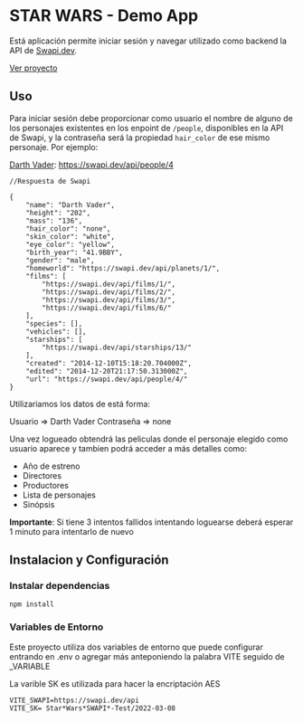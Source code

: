 # STAR WARS - Demo App

Está aplicación permite iniciar sesión y navegar utilizado como backend la API de [Swapi.dev](https://swapi.dev/).

[Ver proyecto](https://star-wars-da-door.netlify.app/)

## Uso

Para iniciar sesión debe proporcionar como usuario el nombre de alguno de los personajes existentes en los enpoint de `/people`, disponibles en la API de Swapi, y la contraseña será la propiedad `hair_color` de ese mismo personaje. Por ejemplo:

[Darth Vader](https://swapi.dev/api/people/4): https://swapi.dev/api/people/4

```
//Respuesta de Swapi

{
	"name": "Darth Vader",
	"height": "202",
	"mass": "136",
	"hair_color": "none",
	"skin_color": "white",
	"eye_color": "yellow",
	"birth_year": "41.9BBY",
	"gender": "male",
	"homeworld": "https://swapi.dev/api/planets/1/",
	"films": [
		"https://swapi.dev/api/films/1/",
		"https://swapi.dev/api/films/2/",
		"https://swapi.dev/api/films/3/",
		"https://swapi.dev/api/films/6/"
	],
	"species": [],
	"vehicles": [],
	"starships": [
		"https://swapi.dev/api/starships/13/"
	],
	"created": "2014-12-10T15:18:20.704000Z",
	"edited": "2014-12-20T21:17:50.313000Z",
	"url": "https://swapi.dev/api/people/4/"
}

```

Utilizariamos los datos de está forma:

Usuario => Darth Vader
Contraseña => none

Una vez logueado obtendrá las peliculas donde el personaje elegido como usuario aparece y tambien podrá acceder a más detalles como:

- Año de estreno
- Directores
- Productores
- Lista de personajes
- Sinópsis

**Importante**: Si tiene 3 intentos fallidos intentando loguearse deberá esperar 1 minuto para intentarlo de nuevo

## Instalacion y Configuración

### Instalar dependencias

```
npm install
```

### Variables de Entorno

Este proyecto utiliza dos variables de entorno que puede configurar entrando en .env o agregar más anteponiendo la palabra VITE seguido de \_VARIABLE

La varible SK es utilizada para hacer la encriptación AES

```
VITE_SWAPI=https://swapi.dev/api
VITE_SK= Star*Wars*SWAPI*-Test/2022-03-08
```
